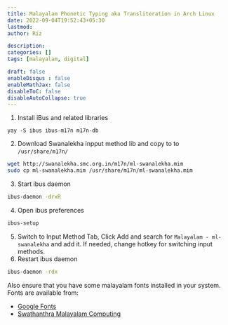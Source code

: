 ```yaml
---
title: Malayalam Phonetic Typing aka Transliteration in Arch Linux
date: 2022-09-04T19:52:43+05:30
lastmod: 
author: Riz

description: 
categories: []
tags: [malayalam, digital]

draft: false
enableDisqus : false
enableMathJax: false
disableToC: false
disableAutoCollapse: true
---
```


1. Install iBus and related libraries
```shell
yay -S ibus ibus-m17n m17n-db
``` 

2. Download Swanalekha inpput method lib and copy to to  `/usr/share/m17n/`

```bash
wget http://swanalekha.smc.org.in/m17n/ml-swanalekha.mim
sudo cp ml-swanalekha.mim /usr/share/m17n/ml-swanalekha.mim
```


3. Start ibus daemon
```bash
ibus-daemon -drxR
```

4. Open ibus preferences
```bash
ibus-setup
```

5. Switch to Input Method Tab, Click Add and search for `Malayalam - ml-swanalekha` and add it. If needed, change hotkey for switching input methods.
6. Restart ibus daemon
```bash
ibus-daemon -rdx
```

Also ensure that you have some malayalam fonts installed in your system. Fonts are available from:

- [Google Fonts](https://fonts.google.com/?subset=malayalam)
- [Swathanthra Malayalam Computing](https://smc.org.in/fonts/)